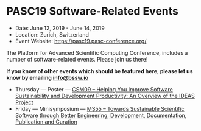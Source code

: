 # PASC19 Software-Related Events

- Date: June 12, 2019 - June 14, 2019
- Location: Zurich, Switzerland
- Event Website: https://pasc19.pasc-conference.org/ 

The Platform for Advanced Scientific Computing Conference, includes a number of software-related events.  Please join us there!

**If you know of other events which should be featured here, please let us know by emailing info@bssw.io**

- Thursday — Poster — [CSM09 – Helping You Improve Software Sustainability and Development Productivity: An Overview of the IDEAS Project](https://pasc19.pasc-conference.org/program/schedule/presentation/?id=post134&sess=sess179)
- Friday — Minisymposium — [MS55 – Towards Sustainable Scientific Software through Better Engineering, Development, Documentation, Publication and Curation](https://pasc19.pasc-conference.org/program/schedule/session/?sess=sess155)

<!---
Publish: Preview
Categories: development, collaboration
Topics: software engineering, projects and organizations
Tags: conference
Level: 2
Prerequisites: default
Aggregate: none
--->
